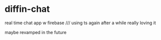 # diffin-chat

real time chat app w firebase /// using ts again after a while really loving it

maybe revamped in the future


